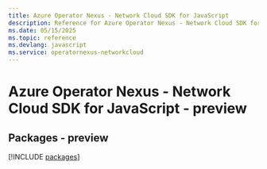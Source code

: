 ```yaml
---
title: Azure Operator Nexus - Network Cloud SDK for JavaScript
description: Reference for Azure Operator Nexus - Network Cloud SDK for JavaScript
ms.date: 05/15/2025
ms.topic: reference
ms.devlang: javascript
ms.service: operatornexus-networkcloud
---
```

# Azure Operator Nexus - Network Cloud SDK for JavaScript - preview
## Packages - preview
[!INCLUDE [packages](operator-nexus---network-cloud-index.md)]